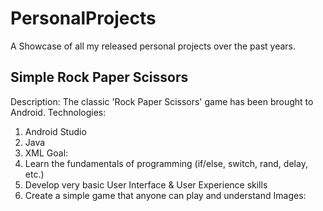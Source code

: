# PersonalProjects
A Showcase of all my released personal projects over the past years.

## Simple Rock Paper Scissors
Description: The classic 'Rock Paper Scissors' game has been brought to Android.
Technologies: 
  1) Android Studio
  2) Java
  3) XML
Goal:
  1) Learn the fundamentals of programming (if/else, switch, rand, delay, etc.)
  2) Develop very basic User Interface & User Experience skills
  3) Create a simple game that anyone can play and understand
Images:
